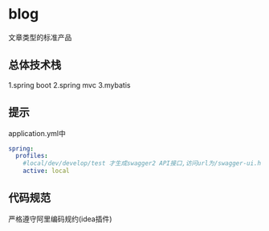 # blog
文章类型的标准产品

## 总体技术栈
1.spring boot
2.spring mvc
3.mybatis

## 提示
application.yml中
```yaml
spring:
  profiles:
    #local/dev/develop/test 才生成swagger2 API接口,访问url为/swagger-ui.html
    active: local
```

## 代码规范
严格遵守阿里编码规约(idea插件)